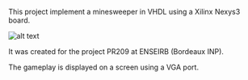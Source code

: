 This project implement a minesweeper in VHDL using a Xilinx Nexys3 board. 


![alt text](https://reference.digilentinc.com/_media/reference/programmable-logic/nexys-3/nexys-3-0.png)


It was created for the project PR209 at ENSEIRB (Bordeaux INP). 

The gameplay is displayed on a screen using a VGA port.
